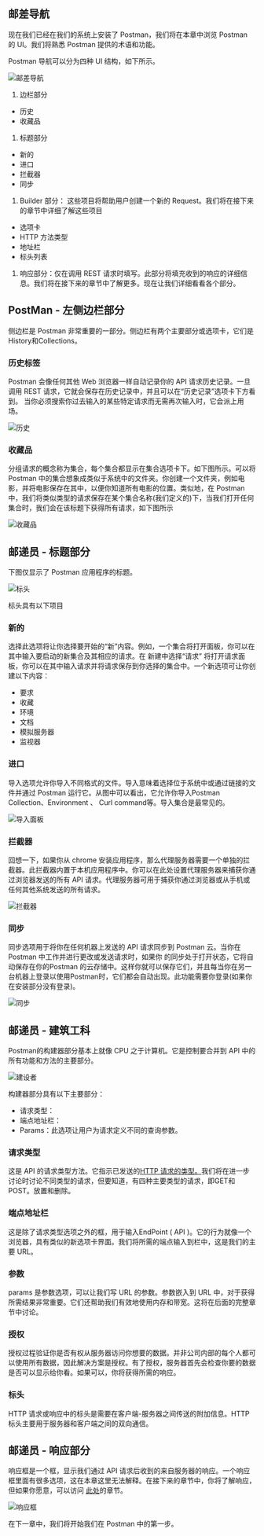 ## 邮差导航

现在我们已经在我们的系统上安装了 Postman，我们将在本章中浏览 Postman 的 UI。我们将熟悉 Postman 提供的术语和功能。

Postman 导航可以分为四种 UI 结构，如下所示。

![邮差导航](https://www.toolsqa.com/gallery/Postman/1.Postman%20Navigation.png)

1.  边栏部分

-   历史
-   收藏品

1.  标题部分

-   新的
-   进口
-   拦截器
-   同步

1.  Builder 部分： 这些项目将帮助用户创建一个新的 Request。我们将在接下来的章节中详细了解这些项目

-   选项卡
-   HTTP 方法类型
-   地址栏
-   标头列表

1.  响应部分：仅在调用 REST 请求时填写。此部分将填充收到的响应的详细信息。我们将在接下来的章节中了解更多。现在让我们详细看看各个部分。

## PostMan - 左侧边栏部分

侧边栏是 Postman 非常重要的一部分。侧边栏有两个主要部分或选项卡，它们是History和Collections。

### 历史标签

Postman 会像任何其他 Web 浏览器一样自动记录你的 API 请求历史记录。一旦调用 REST 请求，它就会保存在历史记录中，并且可以在“历史记录”选项卡下方看到。 当你必须搜索你过去输入的某些特定请求而无需再次输入时，它会派上用场。

![历史](https://www.toolsqa.com/gallery/Postman/2.History.png)

### 收藏品

分组请求的概念称为集合，每个集合都显示在集合选项卡下。如下图所示。可以将 Postman 中的集合想象成类似于系统中的文件夹。你创建一个文件夹，例如电影，并将电影保存在其中，以便你知道所有电影的位置。类似地，在 Postman 中，我们将类似类型的请求保存在某个集合名称(我们定义的)下，当我们打开任何集合时，我们会在该标题下获得所有请求，如下图所示

![收藏品](https://www.toolsqa.com/gallery/Postman/3.Collections.png)

## 邮递员 - 标题部分

下图仅显示了 Postman 应用程序的标题。

![标头](https://www.toolsqa.com/gallery/Postman/4.header.png)

标头具有以下项目

### 新的

选择此选项将让你选择要开始的“新”内容。例如，一个集合将打开面板，你可以在其中输入要启动的新集合及其相应的请求。在 新建中选择“请求” 将打开请求面板，你可以在其中输入请求并将请求保存到你选择的集合中。一个新选项可让你创建以下内容：

-   要求
-   收藏
-   环境
-   文档
-   模拟服务器
-   监视器

### 进口

导入选项允许你导入不同格式的文件。导入意味着选择位于系统中或通过链接的文件并通过 Postman 运行它。从图中可以看出，它允许你导入Postman Collection、Environment 、 Curl command等。导入集合是最常见的。

![导入面板](https://www.toolsqa.com/gallery/Postman/5.import%20panel.png)

### 拦截器

回想一下，如果你从 chrome 安装应用程序，那么代理服务器需要一个单独的拦截器。此拦截器内置于本机应用程序中。你可以在此处设置代理服务器来捕获你通过浏览器发送的所有 API 请求。代理服务器可用于捕获你通过浏览器或从手机或任何其他系统发送的所有请求。

![拦截器](https://www.toolsqa.com/gallery/Postman/6.interceptor.png)

### 同步

同步选项用于将你在任何机器上发送的 API 请求同步到 Postman 云。当你在 Postman 中工作并进行更改或发送请求时，如果你 的同步处于打开状态，它将自动保存在你的Postman 的云存储中。这样你就可以保存它们，并且每当你在另一台机器上登录以使用Postman时，它们都会自动出现。此功能需要你登录(如果你在安装部分没有登录)。

![同步](https://www.toolsqa.com/gallery/Postman/7.Sync.png)

## 邮递员 - 建筑工科

Postman的构建器部分基本上就像 CPU 之于计算机。它是控制要合并到 API 中的所有功能和方法的主要部分。

![建设者](https://www.toolsqa.com/gallery/Postman/8.Builder.png)

构建器部分具有以下主要部分：

-   请求类型：
-   端点地址栏：
-   Params：此选项让用户为请求定义不同的查询参数。

### 请求类型

这是 API 的请求类型方法。它指示已发送的[HTTP 请求的类型。](https://toolsqa.com/rest-assured/rest-api-test-using-rest-assured/)我们将在进一步讨论时讨论不同类型的请求，但要知道，有四种主要类型的请求，即GET和POST。放置和删除。

### 端点地址栏

这是除了请求类型选项之外的框，用于输入EndPoint ( API )。它的行为就像一个浏览器，具有类似的新选项卡界面。我们将所需的端点输入到栏中，这是我们的主要 URL。

### 参数

params 是参数选项，可以让我们写 URL 的参数。参数嵌入到 URL 中，对于获得所需结果非常重要。它们还帮助我们有效地使用内存和带宽。这将在后面的完整章节中讨论。

### 授权

授权过程验证你是否有权从服务器访问你想要的数据。并非公司内部的每个人都可以使用所有数据，因此解决方案是授权。有了授权，服务器首先会检查你要的数据是否可以显示给你看。如果可以，你将获得所需的响应。

### 标头

HTTP 请求或响应中的标头是需要在客户端-服务器之间传送的附加信息。HTTP 标头主要用于服务器和客户端之间的双向通信。

## 邮递员 - 响应部分

响应框是一个框，显示我们通过 API 请求后收到的来自服务器的响应。一个响应框里面有很多选项，这在本章这里无法解释。在接下来的章节中，你将了解响应，但如果你愿意，可以访问 [此处](https://toolsqa.com/client-server/http-response/)的章节。

![响应框](https://www.toolsqa.com/gallery/Postman/9.Response_Box.png)

在下一章中，我们将开始我们在 Postman 中的第一步。